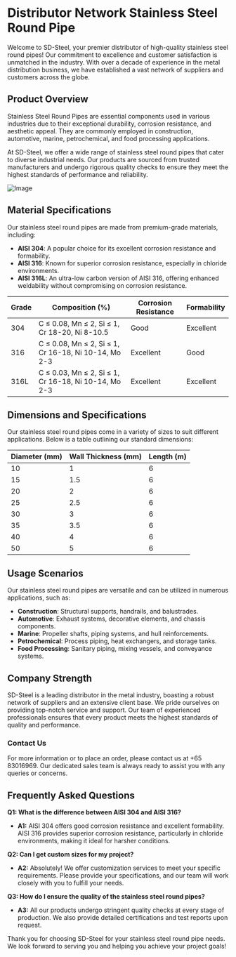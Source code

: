 # Distributor Network Stainless Steel Round Pipe

Welcome to SD-Steel, your premier distributor of high-quality stainless steel round pipes! Our commitment to excellence and customer satisfaction is unmatched in the industry. With over a decade of experience in the metal distribution business, we have established a vast network of suppliers and customers across the globe. 

## Product Overview

Stainless Steel Round Pipes are essential components used in various industries due to their exceptional durability, corrosion resistance, and aesthetic appeal. They are commonly employed in construction, automotive, marine, petrochemical, and food processing applications.

At SD-Steel, we offer a wide range of stainless steel round pipes that cater to diverse industrial needs. Our products are sourced from trusted manufacturers and undergo rigorous quality checks to ensure they meet the highest standards of performance and reliability.

![Image](https://github.com/user-attachments/assets/2567258e-e124-4816-932d-1809bd27ef0b)

## Material Specifications

Our stainless steel round pipes are made from premium-grade materials, including:

- **AISI 304**: A popular choice for its excellent corrosion resistance and formability.
- **AISI 316**: Known for superior corrosion resistance, especially in chloride environments.
- **AISI 316L**: An ultra-low carbon version of AISI 316, offering enhanced weldability without compromising on corrosion resistance.

| Grade | Composition (%) | Corrosion Resistance | Formability |
|-------|-----------------|----------------------|-------------|
| 304   | C ≤ 0.08, Mn ≤ 2, Si ≤ 1, Cr 18-20, Ni 8-10.5 | Good | Excellent |
| 316   | C ≤ 0.08, Mn ≤ 2, Si ≤ 1, Cr 16-18, Ni 10-14, Mo 2-3 | Excellent | Good |
| 316L  | C ≤ 0.03, Mn ≤ 2, Si ≤ 1, Cr 16-18, Ni 10-14, Mo 2-3 | Excellent | Excellent |

## Dimensions and Specifications

Our stainless steel round pipes come in a variety of sizes to suit different applications. Below is a table outlining our standard dimensions:

| Diameter (mm) | Wall Thickness (mm) | Length (m) |
|---------------|---------------------|------------|
| 10            | 1                   | 6          |
| 15            | 1.5                 | 6          |
| 20            | 2                   | 6          |
| 25            | 2.5                 | 6          |
| 30            | 3                   | 6          |
| 35            | 3.5                 | 6          |
| 40            | 4                   | 6          |
| 50            | 5                   | 6          |

## Usage Scenarios

Our stainless steel round pipes are versatile and can be utilized in numerous applications, such as:

- **Construction**: Structural supports, handrails, and balustrades.
- **Automotive**: Exhaust systems, decorative elements, and chassis components.
- **Marine**: Propeller shafts, piping systems, and hull reinforcements.
- **Petrochemical**: Process piping, heat exchangers, and storage tanks.
- **Food Processing**: Sanitary piping, mixing vessels, and conveyance systems.

## Company Strength

SD-Steel is a leading distributor in the metal industry, boasting a robust network of suppliers and an extensive client base. We pride ourselves on providing top-notch service and support. Our team of experienced professionals ensures that every product meets the highest standards of quality and performance.

### Contact Us

For more information or to place an order, please contact us at +65 83016969. Our dedicated sales team is always ready to assist you with any queries or concerns.

## Frequently Asked Questions

**Q1: What is the difference between AISI 304 and AISI 316?**
- **A1:** AISI 304 offers good corrosion resistance and excellent formability. AISI 316 provides superior corrosion resistance, particularly in chloride environments, making it ideal for harsher conditions.

**Q2: Can I get custom sizes for my project?**
- **A2:** Absolutely! We offer customization services to meet your specific requirements. Please provide your specifications, and our team will work closely with you to fulfill your needs.

**Q3: How do I ensure the quality of the stainless steel round pipes?**
- **A3:** All our products undergo stringent quality checks at every stage of production. We also provide detailed certifications and test reports upon request.

Thank you for choosing SD-Steel for your stainless steel round pipe needs. We look forward to serving you and helping you achieve your project goals!